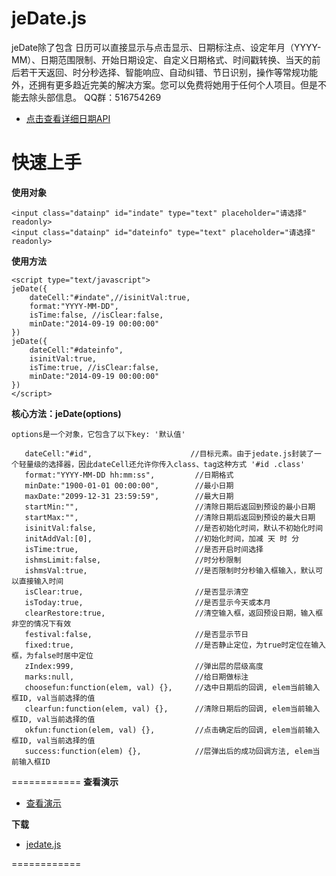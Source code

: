jeDate.js
=======
jeDate除了包含 日历可以直接显示与点击显示、日期标注点、设定年月（YYYY-MM）、日期范围限制、开始日期设定、自定义日期格式、时间戳转换、当天的前后若干天返回、时分秒选择、智能响应、自动纠错、节日识别，操作等常规功能外，还拥有更多趋近完美的解决方案。您可以免费将她用于任何个人项目。但是不能去除头部信息。 QQ群：516754269 


* [点击查看详细日期API](http://www.jayui.com/jedate/) 

# 快速上手

**使用对象**

    <input class="datainp" id="indate" type="text" placeholder="请选择"  readonly>
    <input class="datainp" id="dateinfo" type="text" placeholder="请选择"  readonly>
      
**使用方法**


    <script type="text/javascript">  
 	jeDate({
		dateCell:"#indate",//isinitVal:true,
		format:"YYYY-MM-DD",
		isTime:false, //isClear:false,
		minDate:"2014-09-19 00:00:00"
	})
 	jeDate({
		dateCell:"#dateinfo",
		isinitVal:true,
		isTime:true, //isClear:false,
		minDate:"2014-09-19 00:00:00"
	}) 
    </script>

**核心方法：jeDate(options)**

    options是一个对象，它包含了以下key: '默认值'
    
       dateCell:"#id",                      //目标元素。由于jedate.js封装了一个轻量级的选择器，因此dateCell还允许你传入class、tag这种方式 '#id .class'
       format:"YYYY-MM-DD hh:mm:ss",         //日期格式
       minDate:"1900-01-01 00:00:00",        //最小日期
       maxDate:"2099-12-31 23:59:59",        //最大日期
       startMin:"",                          //清除日期后返回到预设的最小日期
       startMax:"",                          //清除日期后返回到预设的最大日期
       isinitVal:false,                      //是否初始化时间，默认不初始化时间
       initAddVal:[0],                       //初始化时间，加减 天 时 分
       isTime:true,                          //是否开启时间选择
       ishmsLimit:false,                     //时分秒限制
       ishmsVal:true,                        //是否限制时分秒输入框输入，默认可以直接输入时间
       isClear:true,                         //是否显示清空
       isToday:true,                         //是否显示今天或本月
       clearRestore:true,                    //清空输入框，返回预设日期，输入框非空的情况下有效
       festival:false,                       //是否显示节日
       fixed:true,                           //是否静止定位，为true时定位在输入框，为false时居中定位
       zIndex:999,                           //弹出层的层级高度
       marks:null,                           //给日期做标注
       choosefun:function(elem, val) {},     //选中日期后的回调, elem当前输入框ID, val当前选择的值
       clearfun:function(elem, val) {},      //清除日期后的回调, elem当前输入框ID, val当前选择的值
       okfun:function(elem, val) {},         //点击确定后的回调, elem当前输入框ID, val当前选择的值
       success:function(elem) {},            //层弹出后的成功回调方法, elem当前输入框ID

============
**查看演示**

* [查看演示](http://singod.github.io/jeDate/)   

**下载**

* [jedate.js](https://github.com/singod/jeDate/blob/gh-pages/jedate/jedate.js)

============
